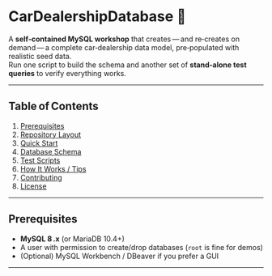 # CarDealershipDatabase 🚗

A **self‑contained MySQL workshop** that creates — and re‑creates on demand — a complete car‑dealership data model, pre‑populated with realistic seed data.  
Run one script to build the schema and another set of **stand‑alone test queries** to verify everything works.

---

## Table of Contents
1. [Prerequisites](#prerequisites)
2. [Repository Layout](#repository-layout)
3. [Quick Start](#quick-start)
4. [Database Schema](#database-schema)
5. [Test Scripts](#test-scripts)
6. [How It Works / Tips](#how-it-works--tips)
7. [Contributing](#contributing)
8. [License](#license)

---

## Prerequisites
* **MySQL 8 .x** (or MariaDB 10.4+)  
* A user with permission to create/drop databases (`root` is fine for demos)
* (Optional) MySQL Workbench / DBeaver if you prefer a GUI

---


